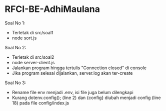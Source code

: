 # RFCI-BE-AdhiMaulana


Soal No 1:

- Terletak di src/soal1
- node sort.js

Soal No 2:

- Terletak di src/soal2
- node server-client.js
- Jalankan program hingga tertulis "Connection closed" di console
- Jika program selesai dijalankan, server.log akan ter-create

Soal No 3:

- Rename file env menjadi .env, isi file juga belum dilengkapi
- Kurang dotenv.config(); (line 2) dan {config} diubah menjadi config (line 18) pada file config/index.js
